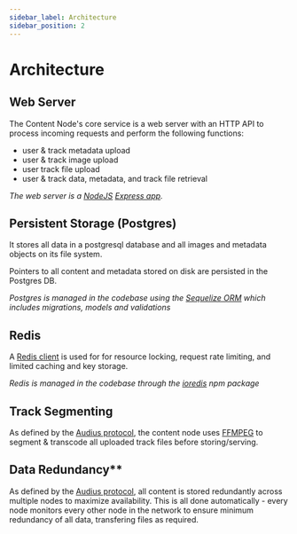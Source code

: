 ```yaml
---
sidebar_label: Architecture
sidebar_position: 2
---
```


# Architecture

## Web Server

The Content Node's core service is a web server with an HTTP API to process incoming requests and perform the following functions:

- user & track metadata upload
- user & track image upload
- user track file upload
- user & track data, metadata, and track file retrieval

*The web server is a [NodeJS](https://nodejs.org) [Express app](https://expressjs.com/).*

## Persistent Storage (Postgres)

It stores all data in a postgresql database and all images and metadata objects on its file system.

Pointers to all content and metadata stored on disk are persisted in the Postgres DB.

*Postgres is managed in the codebase using the [Sequelize ORM](https://sequelize.org/master/) which includes migrations, models and validations*

## Redis

A [Redis client](https://redis.io/) is used for for resource locking, request rate limiting, and limited caching and key storage.

*Redis is managed in the codebase through the [ioredis](https://github.com/luin/ioredis) npm package*

## Track Segmenting

As defined by the [Audius protocol](https://whitepaper.audius.co), the content node uses [FFMPEG](https://ffmpeg.org/ffmpeg.html) to segment & transcode all uploaded track files before storing/serving.

## Data Redundancy**

As defined by the [Audius protocol](https://whitepaper.audius.co), all content is stored redundantly across multiple nodes to maximize availability. This is all done automatically - every node monitors every other node in the network to ensure minimum redundancy of all data, transfering files as required.
